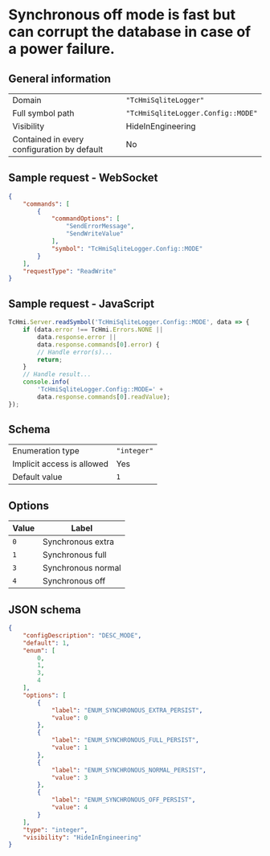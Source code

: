 # Synchronous off mode is fast but can corrupt the database in case of a power failure.

## General information

|  |  |
| - | - |
| Domain | `"TcHmiSqliteLogger"` |
| Full symbol path | `"TcHmiSqliteLogger.Config::MODE"` |
| Visibility | HideInEngineering |
| Contained in every configuration by default | No |

## Sample request - WebSocket

```json
{
    "commands": [
        {
            "commandOptions": [
                "SendErrorMessage",
                "SendWriteValue"
            ],
            "symbol": "TcHmiSqliteLogger.Config::MODE"
        }
    ],
    "requestType": "ReadWrite"
}
```

## Sample request - JavaScript

```javascript
TcHmi.Server.readSymbol('TcHmiSqliteLogger.Config::MODE', data => {
    if (data.error !== TcHmi.Errors.NONE ||
        data.response.error ||
        data.response.commands[0].error) {
        // Handle error(s)...
        return;
    }
    // Handle result...
    console.info(
        'TcHmiSqliteLogger.Config::MODE=' +
        data.response.commands[0].readValue);
});
```

## Schema

|  |  |
| - | - |
| Enumeration type | `"integer"` |
| Implicit access is allowed | Yes |
| Default value | `1` |

## Options

| Value | Label |
| ----- | ----- |
| `0` | Synchronous extra |
| `1` | Synchronous full |
| `3` | Synchronous normal |
| `4` | Synchronous off |

## JSON schema

```json
{
    "configDescription": "DESC_MODE",
    "default": 1,
    "enum": [
        0,
        1,
        3,
        4
    ],
    "options": [
        {
            "label": "ENUM_SYNCHRONOUS_EXTRA_PERSIST",
            "value": 0
        },
        {
            "label": "ENUM_SYNCHRONOUS_FULL_PERSIST",
            "value": 1
        },
        {
            "label": "ENUM_SYNCHRONOUS_NORMAL_PERSIST",
            "value": 3
        },
        {
            "label": "ENUM_SYNCHRONOUS_OFF_PERSIST",
            "value": 4
        }
    ],
    "type": "integer",
    "visibility": "HideInEngineering"
}
```
